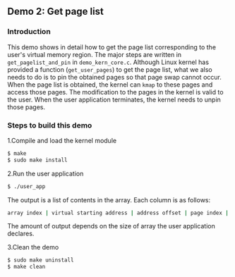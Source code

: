 ## Demo 2: Get page list

### Introduction

This demo shows in detail how to get the page list corresponding to the user's virtual memory region. The major steps are written in `get_pagelist_and_pin` in `demo_kern_core.c`. Although Linux kernel has provided a function (`get_user_pages`) to get the page list, what we also needs to do is to pin the obtained pages so that page swap cannot occur. When the page list is obtained, the kernel can `kmap` to these pages and access those pages. The modification to the pages in the kernel is valid to the user. When the user application terminates, the kernel needs to unpin those pages. 

### Steps to build this demo

1.Compile and load the kernel module

```bash
$ make
$ sudo make install
```

2.Run the user application

```bash
$ ./user_app
```

The output is a list of contents in the array. Each column is as follows: 

```bash
array index | virtual starting address | address offset | page index | offset in each page | virtaddr[i]
```

The amount of output depends on the size of array the user application declares. 

3.Clean the demo

```bash
$ sudo make uninstall
$ make clean
```
